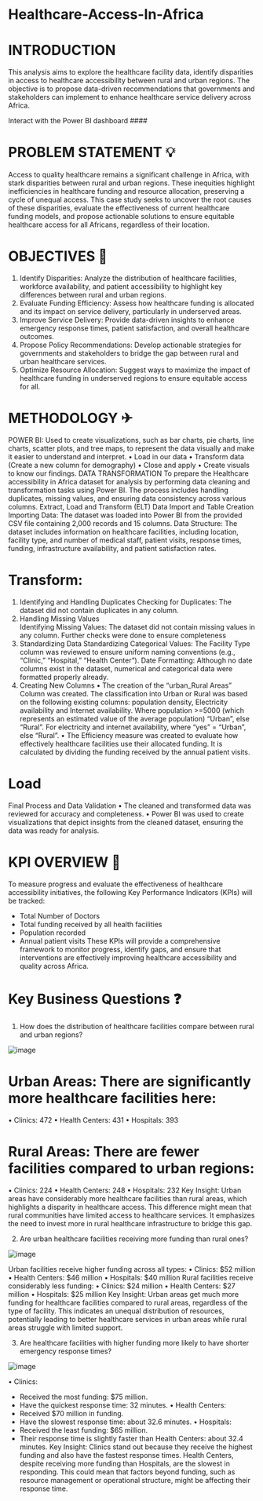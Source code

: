 # Healthcare-Access-In-Africa
# INTRODUCTION
This analysis aims to explore the healthcare facility data, identify disparities in access to healthcare accessibility between rural and urban regions. The objective is to propose data-driven recommendations that governments and stakeholders can implement to enhance healthcare service delivery across Africa.

Interact with the Power BI dashboard ####

# PROBLEM STATEMENT 💡
Access to quality healthcare remains a significant challenge in Africa, with stark disparities between rural and urban regions. These inequities highlight inefficiencies in healthcare funding and resource allocation, preserving a cycle of unequal access.  This case study seeks to uncover the root causes of these disparities, evaluate the effectiveness of current healthcare funding models, and propose actionable solutions to ensure equitable healthcare access for all Africans, regardless of their location.

# OBJECTIVES 🎯
1. Identify Disparities: Analyze the distribution of healthcare facilities, workforce availability, and patient accessibility to highlight key differences between rural and urban regions.  
2. Evaluate Funding Efficiency: Assess how healthcare funding is allocated and its impact on service delivery, particularly in underserved areas.  
3. Improve Service Delivery: Provide data-driven insights to enhance emergency response times, patient satisfaction, and overall healthcare outcomes.  
4. Propose Policy Recommendations: Develop actionable strategies for governments and stakeholders to bridge the gap between rural and urban healthcare services.  
5. Optimize Resource Allocation: Suggest ways to maximize the impact of healthcare funding in underserved regions to ensure equitable access for all.

# METHODOLOGY ✈
POWER BI: Used to create visualizations, such as bar charts, pie charts, line charts, scatter plots, and tree maps, to represent the data visually and make it easier to understand and interpret.
•	Load in our data
•	Transform data (Create a new column for demography)
•	Close and apply
•	Create visuals to know our findings.
DATA TRANSFORMATION
To prepare the Healthcare accessibility in Africa dataset for analysis by performing data cleaning and transformation tasks using Power BI. The process includes handling duplicates, missing values, and ensuring data consistency across various columns.
Extract, Load and Transform (ELT)
Data Import and Table Creation
Importing Data: The dataset was loaded into Power BI from the provided CSV file containing 2,000 records and 15 columns.
Data Structure: The dataset includes information on healthcare facilities, including location, facility type, and number of medical staff, patient visits, response times, funding, infrastructure availability, and patient satisfaction rates.

# Transform:  
1. Identifying and Handling Duplicates
Checking for Duplicates: The dataset did not contain duplicates in any column.
2. Handling Missing Values	
Identifying Missing Values:
The dataset did not contain missing values in any column.
Further checks were done to ensure completeness
3. Standardizing Data
Standardizing Categorical Values:
The Facility Type column was reviewed to ensure uniform naming conventions (e.g., “Clinic,” “Hospital,” “Health Center”).
Date Formatting: Although no date columns exist in the dataset, numerical and categorical data were formatted properly already.
4. Creating New Columns
•	The creation of the “urban_Rural Areas” Column was created. The classification into Urban or Rural was based on the following existing columns: population density, Electricity availability and Internet availability. Where population >=5000 (which represents an estimated value of the average population) “Urban”, else “Rural”. For electricity and internet availability, where “yes” = “Urban”, else “Rural”.
•	The Efficiency measure was created to evaluate how effectively healthcare facilities use their allocated funding. It is calculated by dividing the funding received by the annual patient visits.
# Load
Final Process and Data Validation
•	The cleaned and transformed data was reviewed for accuracy and completeness.
•	Power BI was used to create visualizations that depict insights from the cleaned dataset, ensuring the data was ready for analysis.

# KPI OVERVIEW 💼
To measure progress and evaluate the effectiveness of healthcare accessibility initiatives, the following Key Performance Indicators (KPIs) will be tracked:
*	Total Number of Doctors
*	Total funding received by all health facilities
*	Population recorded
*	Annual patient visits
These KPIs will provide a comprehensive framework to monitor progress, identify gaps, and ensure that interventions are effectively improving healthcare accessibility and quality across Africa.

# Key Business Questions ❓
1. How does the distribution of healthcare facilities compare between rural and urban regions?

![image](https://github.com/user-attachments/assets/082591ad-3353-46a8-9178-eb163e9ead66)

# Urban Areas: There are significantly more healthcare facilities here:
•	Clinics: 472
•	Health Centers: 431
•	Hospitals: 393
# Rural Areas: There are fewer facilities compared to urban regions:
•	Clinics: 224
•	Health Centers: 248
•	Hospitals: 232
Key Insight: Urban areas have considerably more healthcare facilities than rural areas, which highlights a disparity in healthcare access. This difference might mean that rural communities have limited access to healthcare services. It emphasizes the need to invest more in rural healthcare infrastructure to bridge this gap.

2. Are urban healthcare facilities receiving more funding than rural ones?

![image](https://github.com/user-attachments/assets/43a97f35-f242-4785-ac2e-0c6c4d136151)

Urban facilities receive higher funding across all types:
•	Clinics: $52 million
•	Health Centers: $46 million
•	Hospitals: $40 million
Rural facilities receive considerably less funding:
•	Clinics: $24 million
•	Health Centers: $27 million
•	Hospitals: $25 million
Key Insight: Urban areas get much more funding for healthcare facilities compared to rural areas, regardless of the type of facility. This indicates an unequal distribution of resources, potentially leading to better healthcare services in urban areas while rural areas struggle with limited support.

3. Are healthcare facilities with higher funding more likely to have shorter emergency response times?

![image](https://github.com/user-attachments/assets/a64ca9f8-8fdc-4e45-b2e9-d9f9d01832aa)

•	Clinics:
*	Received the most funding: $75 million.
*	Have the quickest response time: 32 minutes.
•	Health Centers:
*	Received $70 million in funding.
*	Have the slowest response time: about 32.6 minutes.
•	Hospitals:
*	Received the least funding: $65 million.
*	Their response time is slightly faster than Health Centers: about 32.4 minutes.
Key Insight: Clinics stand out because they receive the highest funding and also have the fastest response times. Health Centers, despite receiving more funding than Hospitals, are the slowest in responding. This could mean that factors beyond funding, such as resource management or operational structure, might be affecting their response time.



